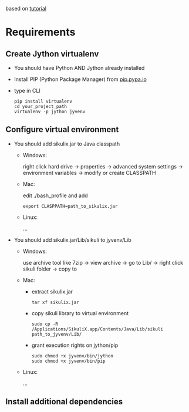 based on [tutorial](http://supersabrams.com/blog/?p=386)

Requirements
============

Create Jython virtualenv
------------------------

- You should have Python AND Jython already installed
- Install PIP (Python Package Manager) from [pip.pypa.io](https://pip.pypa.io/en/stable/installing/)
- type in CLI

      pip install virtualenv
      cd your_project_path
      virtualenv -p jython jyvenv

Configure virtual environment
-----------------------------


- You should add sikulix.jar to Java classpath
  - Windows:

    right click hard drive -> properties -> advanced system settings -> environment variables -> modify or create CLASSPATH

  - Mac:

    edit ./bash_profile and add

        export CLASPPATH=path_to_sikulix.jar

  - Linux:

    ...

- You should add sikulix.jar/Lib/sikuli to jyvenv/Lib
  - Windows:

    use archive tool like 7zip -> view archive -> go to Lib/ -> right click sikuli folder -> copy to

  - Mac:
    - extract sikulix.jar

          tar xf sikulix.jar

    - copy sikuli library to virtual environment

          sudo cp -R /Applications/SikuliX.app/Contents/Java/Lib/sikuli path_to_jyvenv/Lib/

    - grant execution rights on jython/pip

          sudo chmod +x jyvenv/bin/jython
          sudo chmod +x jyvenv/bin/pip

  - Linux:

    ...


Install additional dependencies
-------------------------------
